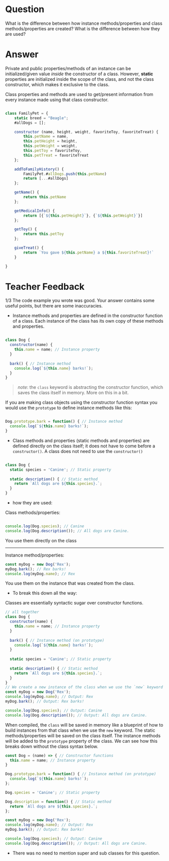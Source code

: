 # Question

What is the difference between how instance methods/properties and class methods/properties are created? What is the difference between how they are used?

# Answer

Private and public properties/methods of an instance can be initialized/given value *inside* the constructor of a class. However, **static** properties are initialized inside the scope of the class, and not the class constructor, which makes it exclusive to the class.  

Class properties and methods are used to get/present information from every instance made using that class constructor. 




```js

class FamilyPet = {
    static breed = "Beagle";
    #allDogs = [];

    constructor (name, height, weight, favoriteToy, favoriteTreat) {
        this.petName = name,
        this.petHeight = height,
        this.petWeight = weight,
        this.petToy = favoriteToy,
        this.petTreat = favoriteTreat
    };

    addToFamilyHistory() {
        FamilyPet.#allDogs.push(this.petName)
        return [...#allDogs]
    };

    getName() {
        return this.petName
    };

    getMedicalInfo() {
        return [{`${this.petHeight}`}, {`${this.petWeight}`}]
    };

    getToy() {
        return this.petToy
    };

    giveTreat() {
        return `You gave ${this.petName} a ${this.favoriteTreat}!`
    }

}

```

# Teacher Feedback

1/3
The code example you wrote was good. Your answer contains some useful points, but there are some inaccuracies.

- Instance methods and properties are defined in the constructor function of a class. Each instance of the class has its own copy of these methods and properties.

```js

class Dog {
  constructor(name) {
    this.name = name; // Instance property
  }
  
  bark() { // Instance method
    console.log(`${this.name} barks!`);
  }
}

```

>_note_: the `class` keyword is abstracting the constructor function, which saves the class itself in memory. More on this in a bit.

If you are making class objects using the constructor function syntax you would use the `prototype` to define instance methods like this:

```js

Dog.prototype.bark = function() { // Instance method
  console.log(`${this.name} barks!`);
}

```

- Class methods and properties (static methods and properties) are defined directly on the class itself; it does not have to come before a `constructor()`. A class does not need to use the `constructor()`

```js

class Dog {
  static species = 'Canine'; // Static property
  
  static description() { // Static method
    return `All dogs are ${this.species}.`;
  }
}

```

- how they are used:

Class methods/properties:

```js

console.log(Dog.species); // Canine
console.log(Dog.description()); // All dogs are Canine.

```

You use them directly on the class

---

Instance method/properties:

```js
const myDog = new Dog('Rex');
myDog.bark(); // Rex barks!
console.log(myDog.name); // Rex
```

You use them on the instance that was created from the class.

- To break this down all the way:

Classes are essentially syntactic sugar over constructor functions.

```js
// all together
class Dog {
  constructor(name) {
    this.name = name; // Instance property
  }
  
  bark() { // Instance method (on prototype)
    console.log(`${this.name} barks!`);
  }
  
  static species = 'Canine'; // Static property
  
  static description() { // Static method
    return `All dogs are ${this.species}.`;
  }
}
// We create a new instance of the class when we use the `new` keyword
const myDog = new Dog('Rex');
console.log(myDog.name); // Output: Rex
myDog.bark(); // Output: Rex barks!

console.log(Dog.species); // Output: Canine
console.log(Dog.description()); // Output: All dogs are Canine.

```

When compiled, the `class` will be saved in memory like a blueprint of how to build instances from that class when we use the `new` keyword. The static methods/properties will be saved on the class itself. The instance methods will be added to the `prototype` property of the class. We can see how this breaks down without the class syntax below.

```js
const Dog = (name) => { // Constructor functions
  this.name = name; // Instance property
}

Dog.prototype.bark = function() { // Instance method (on prototype)
  console.log(`${this.name} barks!`);
};

Dog.species = 'Canine'; // Static property

Dog.description = function() { // Static method
  return `All dogs are ${this.species}.`;
};

const myDog = new Dog('Rex');
console.log(myDog.name); // Output: Rex
myDog.bark(); // Output: Rex barks!

console.log(Dog.species); // Output: Canine
console.log(Dog.description()); // Output: All dogs are Canine.

```

- There was no need to mention super and sub classes for this question.